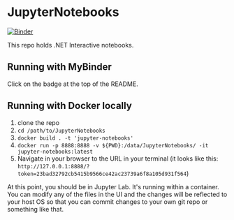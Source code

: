 # JupyterNotebooks

[![Binder](https://mybinder.org/badge_logo.svg)](https://mybinder.org/v2/gh/Tylerleonhardt/JupyterNotebooks/master?urlpath=lab)

This repo holds .NET Interactive notebooks.

## Running with MyBinder

Click on the badge at the top of the README.

## Running with Docker locally

1. clone the repo
2. `cd /path/to/JupyterNotebooks`
3. `docker build . -t 'jupyter-notebooks'`
4. `docker run -p 8888:8888 -v ${PWD}:/data/JupyterNotebooks/ -it jupyter-notebooks:latest`
5. Navigate in your browser to the URL in your terminal (it looks like this: `http://127.0.0.1:8888/?token=23bad32792cb5415b9566ce42ac23739a6f8a105d931f564`)

At this point, you should be in Jupyter Lab. It's running within a container. You can modify any of the files in the UI and the changes will be reflected to your host OS so that you can commit changes to your own git repo or something like that.
